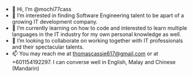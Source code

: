 - 👋 Hi, I’m @mochi77cass
- 👀 I’m interested in finding Software Engineering talent to be apart of a growing IT development company.
- 🌱 I’m currently learning on how to code and interested to learn multiple languages in the IT industry for my own personal knowledge as well.
- 💞️ I’m looking to collaborate on working together with IT professionals and their spectacular talents.
- 📫 You may reach me at thomascassie617@gmail.com or at +601154192297. I can converse well in English, Malay and Chinese (Mandarin)

<!---
mochi77cass/mochi77cass is a ✨ special ✨ repository because its `README.md` (this file) appears on your GitHub profile.
You can click the Preview link to take a look at your changes.
--->
